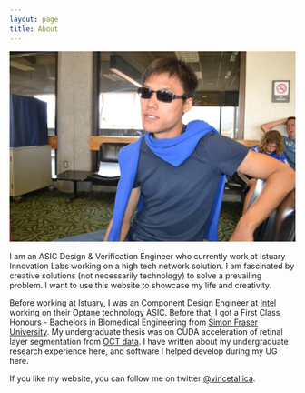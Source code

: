 ```yaml
---
layout: page
title: About
---
```


![My name is Vincent.](/assets/blueman.JPG)

I am an ASIC Design & Verification Engineer who currently work at Istuary Innovation Labs working on a high tech network solution.
I am fascinated by creative solutions (not necessarily technology) to solve a prevailing problem.
I want to use this website to showcase my life and creativity.

Before working at Istuary, I was an Component Design Engineer at [Intel](http://intel.com) working on their Optane technology ASIC.
Before that, I got a First Class Honours - Bachelors in Biomedical Engineering from [Simon Fraser University](http://sfu.ca). My undergraduate thesis was on CUDA acceleration of retinal layer segmentation from [OCT data](https://en.wikipedia.org/wiki/Optical_coherence_tomography).  I have
written about my undergraduate research experience here, and software I helped
develop during my UG here.

If you like my website, you can follow me on twitter [@vincetallica](https://twitter.com/vincetallica).
